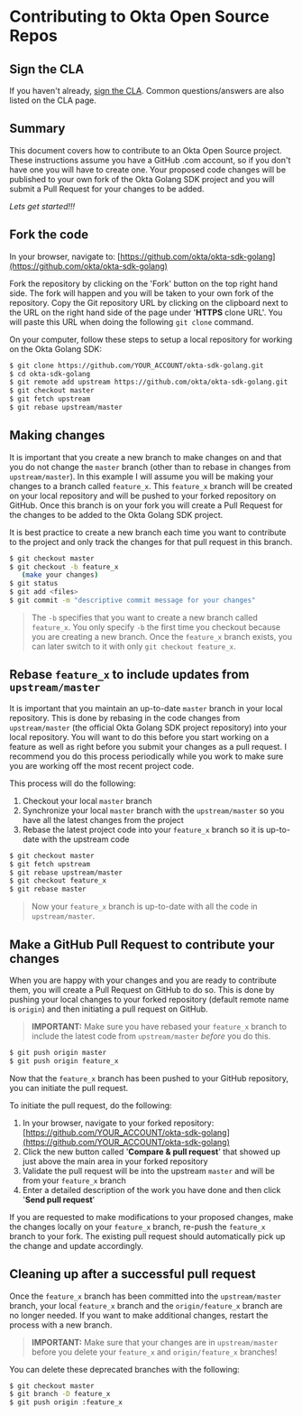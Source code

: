 Contributing to Okta Open Source Repos
======================================

Sign the CLA
------------

If you haven't already, [sign the CLA](https://developer.okta.com/cla/).
Common questions/answers are also listed on the CLA page.

Summary
-------

This document covers how to contribute to an Okta Open Source project. These
instructions assume you have a GitHub .com account, so if you don't have one
you will have to create one. Your proposed code changes will be published to
your own fork of the Okta Golang SDK project and you will submit a Pull Request
for your changes to be added.

_Lets get started!!!_


Fork the code
-------------

In your browser, navigate to:
[https://github.com/okta/okta-sdk-golang](https://github.com/okta/okta-sdk-golang)

Fork the repository by clicking on the 'Fork' button on the top right hand
side.  The fork will happen and you will be taken to your own fork of the
repository.  Copy the Git repository URL by clicking on the clipboard next to
the URL on the right hand side of the page under '**HTTPS** clone URL'.  You
will paste this URL when doing the following `git clone` command.

On your computer, follow these steps to setup a local repository for working on
the Okta Golang SDK:

``` bash
$ git clone https://github.com/YOUR_ACCOUNT/okta-sdk-golang.git
$ cd okta-sdk-golang
$ git remote add upstream https://github.com/okta/okta-sdk-golang.git
$ git checkout master
$ git fetch upstream
$ git rebase upstream/master
```

Making changes
--------------

It is important that you create a new branch to make changes on and that you do
not change the `master` branch (other than to rebase in changes from
    `upstream/master`).  In this example I will assume you will be making your
changes to a branch called `feature_x`.  This `feature_x` branch will be
created on your local repository and will be pushed to your forked repository
on GitHub.  Once this branch is on your fork you will create a Pull Request for
the changes to be added to the Okta Golang SDK project.

It is best practice to create a new branch each time you want to contribute to
the project and only track the changes for that pull request in this branch.

``` bash
$ git checkout master
$ git checkout -b feature_x
   (make your changes)
$ git status
$ git add <files>
$ git commit -m "descriptive commit message for your changes"
```

> The `-b` specifies that you want to create a new branch called `feature_x`.
> You only specify `-b` the first time you checkout because you are creating a
> new branch.  Once the `feature_x` branch exists, you can later switch to it
> with only `git checkout feature_x`.


Rebase `feature_x` to include updates from `upstream/master`
------------------------------------------------------------

It is important that you maintain an up-to-date `master` branch in your local
repository.  This is done by rebasing in the code changes from
`upstream/master` (the official Okta Golang SDK project repository) into your
local repository.  You will want to do this before you start working on a
feature as well as right before you submit your changes as a pull request.  I
recommend you do this process periodically while you work to make sure you are
working off the most recent project code.

This process will do the following:

1. Checkout your local `master` branch
2. Synchronize your local `master` branch with the `upstream/master` so you
   have all the latest changes from the project
3. Rebase the latest project code into your `feature_x` branch so it is
   up-to-date with the upstream code

``` bash
$ git checkout master
$ git fetch upstream
$ git rebase upstream/master
$ git checkout feature_x
$ git rebase master
```

> Now your `feature_x` branch is up-to-date with all the code in `upstream/master`.


Make a GitHub Pull Request to contribute your changes
-----------------------------------------------------

When you are happy with your changes and you are ready to contribute them, you
will create a Pull Request on GitHub to do so.  This is done by pushing your
local changes to your forked repository (default remote name is `origin`) and
then initiating a pull request on GitHub.

> **IMPORTANT:** Make sure you have rebased your `feature_x` branch to include
> the latest code from `upstream/master`
_before_ you do this.

``` bash
$ git push origin master
$ git push origin feature_x
```

Now that the `feature_x` branch has been pushed to your GitHub repository, you
can initiate the pull request.

To initiate the pull request, do the following:

1. In your browser, navigate to your forked repository:
   [https://github.com/YOUR_ACCOUNT/okta-sdk-golang](https://github.com/YOUR_ACCOUNT/okta-sdk-golang)
2. Click the new button called '**Compare & pull request**' that showed up just
   above the main area in your forked repository
3. Validate the pull request will be into the upstream `master` and will be
   from your `feature_x` branch
4. Enter a detailed description of the work you have done and then click
   '**Send pull request**'

If you are requested to make modifications to your proposed changes, make the
changes locally on your `feature_x` branch, re-push the `feature_x` branch to
your fork.  The existing pull request should automatically pick up the change
and update accordingly.

Cleaning up after a successful pull request
-------------------------------------------

Once the `feature_x` branch has been committed into the `upstream/master`
branch, your local `feature_x` branch and the `origin/feature_x` branch are no
longer needed.  If you want to make additional changes, restart the process
with a new branch.

> **IMPORTANT:** Make sure that your changes are in `upstream/master` before
> you delete your `feature_x` and
`origin/feature_x` branches!

You can delete these deprecated branches with the following:

``` bash
$ git checkout master
$ git branch -D feature_x
$ git push origin :feature_x
```